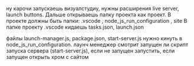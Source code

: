 ну карочи запускаешь визуалстудиу, нужны расширения live server, launch buttons.
Дальше открываешь папку проекта как проект.
В проекте должны быть папки: .vscode , node_js_run_configuration , site
В папке проекту .vscode кидаешь tasks.json, launch.json

файлы launch-manager.js, package.json, start-server.js нужно кинуть в node_js_run_configuration.
лаунч менеджер смотрит запущен ли скрипт запуска сервера (start-server.js),
если не запущен запустить, если запущен открыть хром с сайтом


